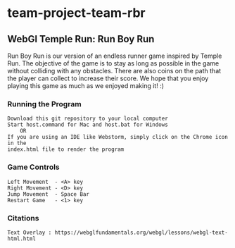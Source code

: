 # team-project-team-rbr

## WebGl Temple Run: Run Boy Run

Run Boy Run is our version of an endless runner game inspired by Temple Run. 
The objective of the game is to stay as long as possible in the game without colliding 
with any obstacles. There are also coins on the path that the player can collect to increase their
score. We hope that you enjoy playing this game as much as we enjoyed making it! :)

### Running the Program 
    Download this git repository to your local computer
    Start host.command for Mac and host.bat for Windows
        OR
    If you are using an IDE like Webstorm, simply click on the Chrome icon in the
    index.html file to render the program
  
### Game Controls
    Left Movement  - <A> key
    Right Movement - <D> key
    Jump Movement  - Space Bar
    Restart Game   - <1> key



### Citations 
    Text Overlay : https://webglfundamentals.org/webgl/lessons/webgl-text-html.html
    
    

